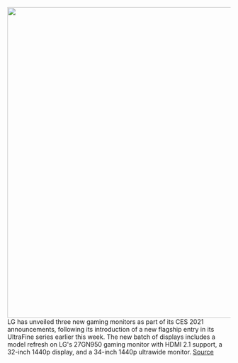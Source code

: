 <img src='https://cdn.vox-cdn.com/thumbor/onzQ-ecKj_fgUDrA55rQNdvghk8=/0x0:1920x1080/1200x800/filters:focal(807x387:1113x693)/cdn.vox-cdn.com/uploads/chorus_image/image/68662114/New_LG_Ultra_Monitor_UltraGear__2_.0.jpg' width='700px' /><br/>
LG has unveiled three new gaming monitors as part of its CES 2021 announcements, following its introduction of a new flagship entry in its UltraFine series earlier this week. The new batch of displays includes a model refresh on LG's 27GN950 gaming monitor with HDMI 2.1 support, a 32-inch 1440p display, and a 34-inch 1440p ultrawide monitor.
<a href='https://www.theverge.com/2021/1/13/22228861/lg-ultragear-gaming-monitors-4k-1440p-pc-xbox-series-x-ps5-ces-2021'> Source <a/>
